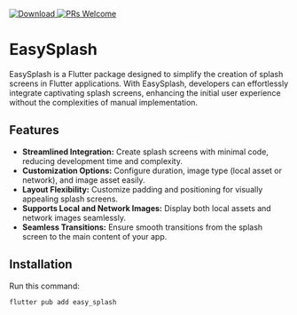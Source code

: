 [![Download](https://img.shields.io/badge/Download-v0.0.2-FF0000) ](https://pub.dartlang.org/packages/easy_splash)
[ ![PRs Welcome](https://img.shields.io/badge/PRs-Welcome-brightgreen.svg)](https://github.com/vigneshravi7117/easy_splash/pulls)

# EasySplash

EasySplash is a Flutter package designed to simplify the creation of splash screens in Flutter applications. With EasySplash, developers can effortlessly integrate captivating splash screens, enhancing the initial user experience without the complexities of manual implementation.

## Features

- **Streamlined Integration:** Create splash screens with minimal code, reducing development time and complexity.
- **Customization Options:** Configure duration, image type (local asset or network), and image asset easily.
- **Layout Flexibility:** Customize padding and positioning for visually appealing splash screens.
- **Supports Local and Network Images:** Display both local assets and network images seamlessly.
- **Seamless Transitions:** Ensure smooth transitions from the splash screen to the main content of your app.

## Installation

Run this command:

```bash
flutter pub add easy_splash
```